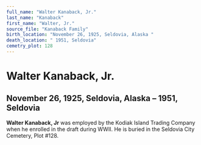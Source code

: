 ```yaml
---
full_name: "Walter Kanaback, Jr."
last_name: "Kanaback"
first_name: "Walter, Jr."
source_file: "Kanaback Family"
birth_location: "November 26, 1925, Seldovia, Alaska "
death_location: " 1951, Seldovia"
cemetry_plot: 128
---
```

# Walter Kanaback, Jr.

## November 26, 1925, Seldovia, Alaska – 1951, Seldovia

**Walter Kanaback, Jr** was employed by the Kodiak Island Trading
Company when he enrolled in the draft during WWII. He is buried in the
Seldovia City Cemetery, Plot \#128.

